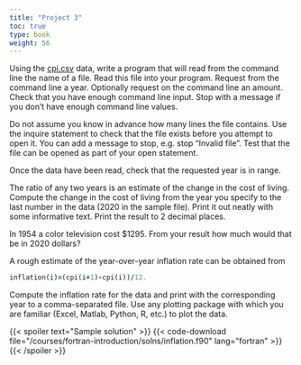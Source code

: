 ```yaml
---
title: "Project 3"
toc: true
type: book
weight: 56
---
```


Using the [cpi.csv](/data/cpi.csv) data, write a program that will read from the command line the name of a file. Read this file into your program.  Request from the command line a year.  Optionally request on the command line an amount.
Check that you have enough command line input. Stop with a message if you don’t have enough command line values. 

Do not assume you know in advance how many lines the file contains. 
Use the inquire statement to check that the file exists before you attempt to open it. You can add a message to stop, e.g. stop “Invalid file”.  Test that the file can be opened as part of your open statement.

Once the data have been read, check that the requested year is in range.

The ratio of any two years is an estimate of the change in the cost of living.  Compute the change in the cost of living from the year you specify to the last number in the data (2020 in the sample file). Print it out neatly with some informative text. Print the result to 2 decimal places.

In 1954 a color television cost $1295. From your result how much would that be in 2020 dollars?

A rough estimate of the year-over-year inflation rate can be obtained from
```fortran
inflation(i)=(cpi(i+1)-cpi(i))/12.
```
Compute the inflation rate for the data and print with the corresponding year to a comma-separated file.  Use any plotting package with which you are familiar (Excel, Matlab, Python, R, etc.) to plot the data.

{{< spoiler text="Sample solution" >}}
{{< code-download file="/courses/fortran-introduction/solns/inflation.f90" lang="fortran" >}}
{{< /spoiler >}}
